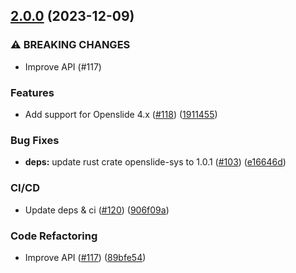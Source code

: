 ## [2.0.0](https://github.com/AzHicham/openslide-rs/compare/1.2.1...2.0.0) (2023-12-09)


### ⚠ BREAKING CHANGES

* Improve API (#117)

### Features

* Add support for Openslide 4.x ([#118](https://github.com/AzHicham/openslide-rs/issues/118)) ([1911455](https://github.com/AzHicham/openslide-rs/commit/1911455402a3039f56a72cc8befd60da3bc72711))


### Bug Fixes

* **deps:** update rust crate openslide-sys to 1.0.1 ([#103](https://github.com/AzHicham/openslide-rs/issues/103)) ([e16646d](https://github.com/AzHicham/openslide-rs/commit/e16646d152426afb4ea76ca073c0b00ebc8b433c))


### CI/CD

* Update deps & ci ([#120](https://github.com/AzHicham/openslide-rs/issues/120)) ([906f09a](https://github.com/AzHicham/openslide-rs/commit/906f09a9e40acb268735fbebd178862a8d4902d5))


### Code Refactoring

* Improve API ([#117](https://github.com/AzHicham/openslide-rs/issues/117)) ([89bfe54](https://github.com/AzHicham/openslide-rs/commit/89bfe54d3f67be427ccf4d77d1a111cb8b7a6e8b))
